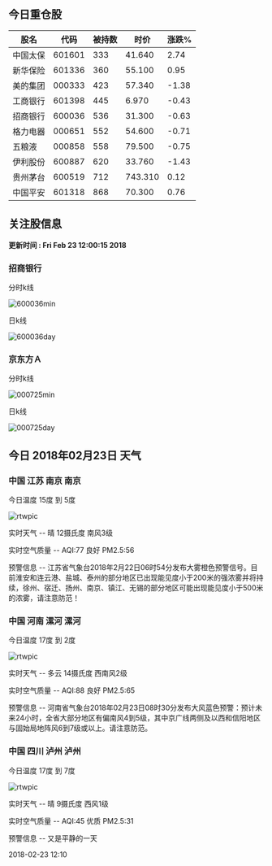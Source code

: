 
## 今日重仓股 

|股名|代码|被持数|时价|涨跌%|
|---|---|---|---|---|
|中国太保|601601|333|41.640|2.74|
|新华保险|601336|360|55.100|0.95|
|美的集团|000333|423|57.340|-1.38|
|工商银行|601398|445|6.970|-0.43|
|招商银行|600036|536|31.300|-0.63|
|格力电器|000651|552|54.600|-0.71|
|五粮液|000858|558|79.500|-0.75|
|伊利股份|600887|620|33.760|-1.43|
|贵州茅台|600519|712|743.310|0.12|
|中国平安|601318|868|70.300|0.76|

## 关注股信息
**更新时间 : Fri Feb 23 12:00:15 2018**
### 招商银行 
分时k线

![600036min](http://image.sinajs.cn/newchart/min/n/sh600036.gif)

日k线

![600036day](http://image.sinajs.cn/newchart/daily/n/sh600036.gif)

### 京东方Ａ 
分时k线

![000725min](http://image.sinajs.cn/newchart/min/n/sz000725.gif)

日k线

![000725day](http://image.sinajs.cn/newchart/daily/n/sz000725.gif)
## 今日 2018年02月23日 天气
### 中国 江苏 南京 南京

今日温度 15度 到 5度

![rtwpic](http://app1.showapi.com/weather/icon/day/00.png)

实时天气 -- 晴 12摄氏度 南风3级

实时空气质量 -- AQI:77 良好 PM2.5:56

预警信息 -- 江苏省气象台2018年2月22日06时54分发布大雾橙色预警信号。目前淮安和连云港、盐城、泰州的部分地区已出现能见度小于200米的强浓雾并将持续，徐州、宿迁、扬州、南京、镇江、无锡的部分地区可能出现能见度小于500米的浓雾，请注意防范！
    
### 中国 河南 漯河 漯河

今日温度 17度 到 2度

![rtwpic](http://app1.showapi.com/weather/icon/day/01.png)

实时天气 -- 多云 14摄氏度 西南风2级

实时空气质量 -- AQI:88 良好 PM2.5:65

预警信息 -- 河南省气象台2018年02月23日08时30分发布大风蓝色预警：预计未来24小时，全省大部分地区有偏南风4到5级，其中京广线两侧及以西和信阳地区与固始局地阵风6到7级或以上。请注意防范。
    
### 中国 四川 泸州 泸州

今日温度 17度 到 7度

![rtwpic](http://app1.showapi.com/weather/icon/day/00.png)

实时天气 -- 晴 9摄氏度 西风1级

实时空气质量 -- AQI:45 优质 PM2.5:31

预警信息 -- 又是平静的一天
    
2018-02-23 12:10